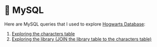 # 🐬 MySQL 

Here are MySQL queries that I used to explore  <a href="https://drive.google.com/drive/u/3/folders/1MC0AttnmlAmugifFlX3hG6pssYZDqpPB "> Hogwarts Database</a>:
1) <a href="https://docs.google.com/document/d/18-zZYBrC6x3PkjxqwtOPgYXS9M-Al6dlSKw1aVSFANI/edit?usp=sharing">Exploring the characters table</a>
2) <a href="https://docs.google.com/document/d/11gex856O5laSk-KVmJL4M8W4Gz5ekHScBbIr1JaQavE/edit?usp=sharing">Exploring the library (JOIN the library table to the characters table)</a>
